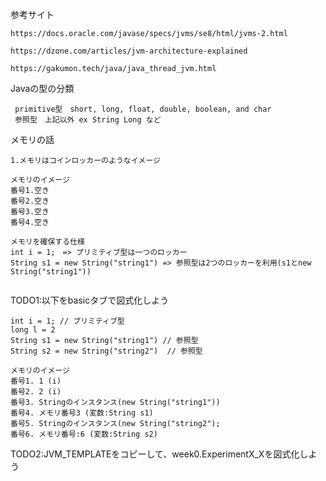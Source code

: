 参考サイト

```
https://docs.oracle.com/javase/specs/jvms/se8/html/jvms-2.html

https://dzone.com/articles/jvm-architecture-explained

https://gakumon.tech/java/java_thread_jvm.html
```

Javaの型の分類

``` 
 primitive型　short, long, float, double, boolean, and char
 参照型　上記以外 ex String Long など
```

メモリの話

```
1.メモリはコインロッカーのようなイメージ

メモリのイメージ
番号1.空き
番号2.空き
番号3.空き
番号4.空き

メモリを確保する仕様
int i = 1;　=> プリミティブ型は一つのロッカー
String s1 = new String("string1") => 参照型は2つのロッカーを利用(s1とnew String("string1"))


```

TODO1:以下をbasicタブで図式化しよう

```
int i = 1; // プリミティブ型
long l = 2
String s1 = new String("string1") // 参照型
String s2 = new String("string2")  // 参照型

メモリのイメージ
番号1. 1 (i)
番号2. 2 (i)
番号3. Stringのインスタンス(new String("string1"))
番号4. メモリ番号3 (変数:String s1)
番号5. Stringのインスタンス(new String("string2");
番号6. メモリ番号:6 (変数:String s2)

```


TODO2:JVM_TEMPLATEをコピーして、week0.ExperimentX_Xを図式化しよう




